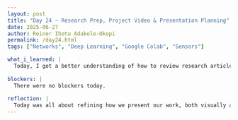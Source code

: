 ```yaml
---
layout: post
title: "Day 24 – Research Prep, Project Video & Presentation Planning"
date: 2025-06-27
author: Reiner Ihotu Adakole-Okopi
permalink: /day24.html
tags: ["Networks", "Deep Learning", "Google Colab", "Sensors"]

what_i_learned: |
  Today, I got a better understanding of how to review research articles in preparation for writing a research paper connected to our group project. It was interesting seeing how other projects were structured and how we might frame our own findings moving forward. I also worked with my team to put together and record our project video, which helped us practice how to communicate our work clearly. Later in the day, we started organizing our slides for next week’s mid-summer symposium presentation.
  
blockers: |
  There were no blockers today. 
  
reflection: |
  Today was all about refining how we present our work, both visually and verbally. Working on the research side helped me think more critically about the impact and structure of our project. Recording the video was a great way to practice simplifying our process, and building the symposium slides helped us think ahead about how to break down the project for a broader audience. I’m starting to feel more confident about speaking on different parts of the work we’ve done so far.
---
```

